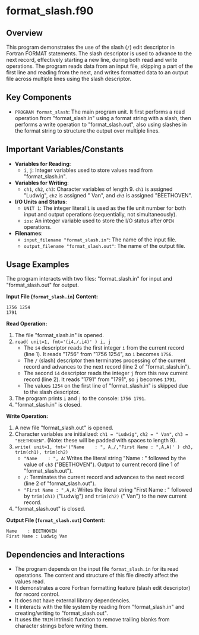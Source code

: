 # format_slash.f90

## Overview
This program demonstrates the use of the slash (`/`) edit descriptor in Fortran FORMAT statements. The slash descriptor is used to advance to the next record, effectively starting a new line, during both read and write operations. The program reads data from an input file, skipping a part of the first line and reading from the next, and writes formatted data to an output file across multiple lines using the slash descriptor.

## Key Components
- `PROGRAM format_slash`: The main program unit. It first performs a read operation from "format_slash.in" using a format string with a slash, then performs a write operation to "format_slash.out", also using slashes in the format string to structure the output over multiple lines.

## Important Variables/Constants
- **Variables for Reading**:
    - `i`, `j`: Integer variables used to store values read from "format_slash.in".
- **Variables for Writing**:
    - `ch1`, `ch2`, `ch3`: Character variables of length 9. `ch1` is assigned "Ludwig", `ch2` is assigned " Van", and `ch3` is assigned "BEETHOVEN".
- **I/O Units and Status**:
    - `UNIT 1`: The integer literal `1` is used as the file unit number for both input and output operations (sequentially, not simultaneously).
    - `ios`: An integer variable used to store the I/O status after `OPEN` operations.
- **Filenames**:
    - `input_filename "format_slash.in"`: The name of the input file.
    - `output_filename "format_slash.out"`: The name of the output file.

## Usage Examples
The program interacts with two files: "format_slash.in" for input and "format_slash.out" for output.

**Input File (`format_slash.in`) Content:**
```
1756 1254
1791
```

**Read Operation:**
1.  The file "format_slash.in" is opened.
2.  `read( unit=1, fmt='(i4,/,i4)' ) i, j`
    *   The `i4` descriptor reads the first integer `i` from the current record (line 1). It reads "1756" from "1756 1254", so `i` becomes `1756`.
    *   The `/` (slash) descriptor then terminates processing of the current record and advances to the next record (line 2 of "format_slash.in").
    *   The second `i4` descriptor reads the integer `j` from this new current record (line 2). It reads "1791" from "1791", so `j` becomes `1791`.
    *   The values `1254` on the first line of "format_slash.in" is skipped due to the slash descriptor.
3.  The program prints `i` and `j` to the console: `1756 1791`.
4.  "format_slash.in" is closed.

**Write Operation:**
1.  A new file "format_slash.out" is opened.
2.  Character variables are initialized: `ch1 = "Ludwig"`, `ch2 = " Van"`, `ch3 = "BEETHOVEN"`. (Note: these will be padded with spaces to length 9).
3.  `write( unit=1, fmt='("Name    : ", A,/,"First Name : ",A,A)' ) ch3, trim(ch1), trim(ch2)`
    *   `"Name    : ", A`: Writes the literal string "Name    : " followed by the value of `ch3` ("BEETHOVEN"). Output to current record (line 1 of "format_slash.out").
    *   `/`: Terminates the current record and advances to the next record (line 2 of "format_slash.out").
    *   `"First Name : ",A,A`: Writes the literal string "First Name : " followed by `trim(ch1)` ("Ludwig") and `trim(ch2)` (" Van") to the new current record.
4.  "format_slash.out" is closed.

**Output File (`format_slash.out`) Content:**
```
Name    : BEETHOVEN
First Name : Ludwig Van
```

## Dependencies and Interactions
- The program depends on the input file `format_slash.in` for its read operations. The content and structure of this file directly affect the values read.
- It demonstrates a core Fortran formatting feature (slash edit descriptor) for record control.
- It does not have external library dependencies.
- It interacts with the file system by reading from "format_slash.in" and creating/writing to "format_slash.out".
- It uses the `TRIM` intrinsic function to remove trailing blanks from character strings before writing them.
